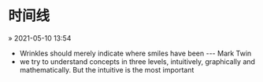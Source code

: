 # 时间线

&raquo; 2021-05-10 13:54
- Wrinkles should merely indicate where smiles have been --- Mark Twin
- we try to understand concepts in three levels, intuitively, graphically and mathematically. But the intuitive is the most important
